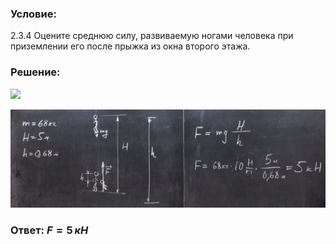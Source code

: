 ###  Условие: 

$2.3.4$ Оцените среднюю силу, развиваемую ногами человека при приземлении его после прыжка из окна второго этажа. 

###  Решение: 

![](https://www.youtube.com/embed/nTDiyo8fxQQ?t=2284) 

![|1603x501, 67%](../../img/2.3.4/01.png) 

###  Ответ: $F=5\,кН$ 

### 
